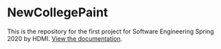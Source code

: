 # NewCollegePaint

This is the repository for the first project for Software Engineering Spring 2020 by HDMI. [View the documentation](./wiki).
